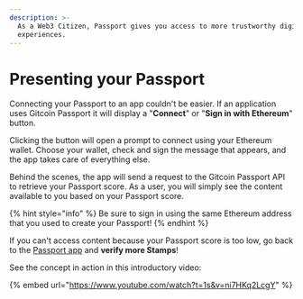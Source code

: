 ```yaml
---
description: >-
  As a Web3 Citizen, Passport gives you access to more trustworthy digital
  experiences.
---
```


# Presenting your Passport

Connecting your Passport to an app couldn't be easier. If an application uses Gitcoin Passport it will display a "**Connect**" or "**Sign in with Ethereum**" button.&#x20;

Clicking the button will open a prompt to connect using your Ethereum wallet. Choose your wallet, check and sign the message that appears, and the app takes care of everything else.&#x20;

Behind the scenes, the app will send a request to the Gitcoin Passport API to retrieve your Passport score. As a user, you will simply see the content available to you based on your Passport score.

{% hint style="info" %}
Be sure to sign in using the same Ethereum address that you used to create your Passport!
{% endhint %}

If you can't access content because your Passport score is too low, go back to the [Passport app](https://passport.gitcoin.co) and **verify more Stamps**!

See the concept in action in this introductory video:

{% embed url="https://www.youtube.com/watch?t=1s&v=ni7HKq2LcgY" %}
